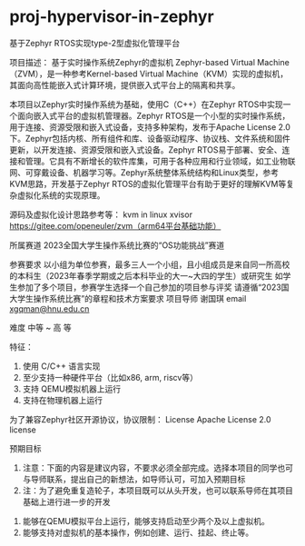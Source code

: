 # proj-hypervisor-in-zephyr
基于Zephyr RTOS实现type-2型虚拟化管理平台

项目描述：
基于实时操作系统Zephyr的虚拟机 Zephyr-based Virtual Machine（ZVM），是一种参考Kernel-based Virtual Machine（KVM）实现的虚拟机，其面向高性能嵌入式计算环境，提供嵌入式平台上的隔离和共享。

本项目以Zephyr实时操作系统为基础，使用C（C++）在Zephyr RTOS中实现一个面向嵌入式平台的虚拟机管理器。Zephyr RTOS是一个小型的实时操作系统，用于连接、资源受限和嵌入式设备，支持多种架构，发布于Apache License 2.0下。Zephyr包括内核、所有组件和库、设备驱动程序、协议栈、文件系统和固件更新，以开发连接、资源受限和嵌入式设备。Zephyr RTOS易于部署、安全、连接和管理。它具有不断增长的软件库集，可用于各种应用和行业领域，如工业物联网、可穿戴设备、机器学习等。Zephyr系统整体系统结构和Linux类型，参考KVM思路，开发基于Zephyr RTOS的虚拟化管理平台有助于更好的理解KVM等复杂虚拟化系统的实现原理。

源码及虚拟化设计思路参考等：
kvm in linux
xvisor
https://gitee.com/openeuler/zvm（arm64平台基础功能）

所属赛道
2023全国大学生操作系统比赛的“OS功能挑战”赛道

参赛要求
以小组为单位参赛，最多三人一个小组，且小组成员是来自同一所高校的本科生（2023年春季学期或之后本科毕业的大一~大四的学生）或研究生
如学生参加了多个项目，参赛学生选择一个自己参加的项目参与评奖
请遵循“2023国大学生操作系统比赛”的章程和技术方案要求
项目导师
谢国琪 email xgqman@hnu.edu.cn

难度
中等 ~ 高 等

特征：
1. 使用 C/C++ 语言实现
2. 至少支持一种硬件平台（比如x86, arm, riscv等）
3. 支持 QEMU模拟机器上运行
4. 支持在物理机器上运行

为了兼容Zephyr社区开源协议，协议限制：
License
Apache License 2.0 license

预期目标
1) 注意：下面的内容是建议内容，不要求必须全部完成。选择本项目的同学也可与导师联系，提出自己的新想法，如导师认可，可加入预期目标
2) 注：为了避免重复造轮子，本项目既可以从头开发，也可以联系导师在其项目基础上进行进一步的开发

1. 能够在QEMU模拟平台上运行，能够支持启动至少两个及以上虚拟机。
2. 能够支持对虚拟机的基本操作，例如创建、运行、挂起、终止等。

